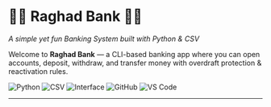 # 🏦💸 Raghad Bank 💸🏦  
*A simple yet fun Banking System built with Python & CSV*  

Welcome to **Raghad Bank** — a CLI-based banking app where you can open accounts, deposit, withdraw, and transfer money with overdraft protection & reactivation rules.  

![Python](https://img.shields.io/badge/Python-3.10+-blue?logo=python)  ![CSV](https://img.shields.io/badge/Data-CSV-lightgrey?logo=files)  ![Interface](https://img.shields.io/badge/Interface-CLI-green?logo=windowsterminal)  ![GitHub](https://img.shields.io/badge/Hosted_on-GitHub-black?logo=github)  ![VS Code](https://img.shields.io/badge/Editor-VS%20Code-blue?logo=visualstudiocode)  

---

